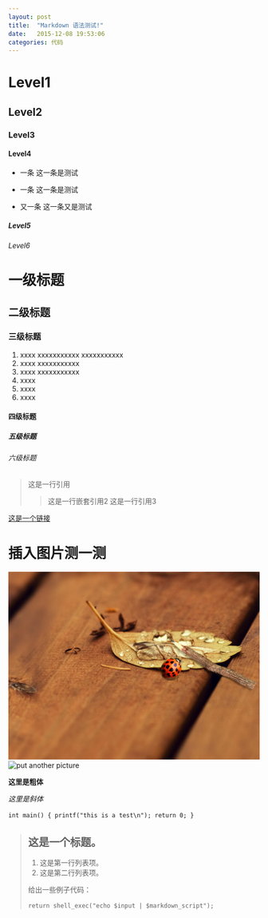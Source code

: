 ```yaml
---
layout: post
title:  "Markdown 语法测试!"
date:   2015-12-08 19:53:06
categories: 代码
---
```


<!--使用VS Code编辑MarkDown实在是太爽了-->
<!--暂时先理解为Markdown由如-、*、#等格式控制字符和文章内容字符组成-->
<!--格式控制字符和文章内容字符之间保留个空格比较纯正和正确-->
# Level1			<!--空格似乎非必须但规范-->
## Level2
### Level3
#### Level4
+ 一条			  <!-- +或-或*加空格开头，即可变为无序列表，空格就是必须的了 -->
	这一条是测试
- 一条
	这一条是测试
* 又一条
	这一条又是测试

##### Level5
###### Level6


# 一级标题
## 二级标题
### 三级标题

1. xxxx				<!-- 数字加.加空格开头，即可变为有序列表 -->
	xxxxxxxxxxx
	xxxxxxxxxxx
3. xxxx
	xxxxxxxxxxx
2. xxxx
	xxxxxxxxxxx
0. xxxx				
0. xxxx
0. xxxx

#### 四级标题
##### 五级标题
###### 六级标题

> 这是一行引用		<!-- >加空格开头，表示为引用-->
> > 这是一行嵌套引用2		<!-- >加空格开头，表示为引用-->
> 这是一行引用3		<!-- >加空格开头，表示为引用-->

[这是一个链接](http://www.baidu.com)

# 插入图片测一测
![put a picture](/public/img/testpic.jpg)
![put another picture](http://ww2.sinaimg.cn/large/6aee7dbbgw1efffa67voyj20ix0ctq3n.jpg)


**这里是粗体**

*这里是斜体*


`
int main()
{
	printf("this is a test\n");
	return 0;
} 
`


> ## 这是一个标题。
> 
> 1.   这是第一行列表项。
> 2.   这是第二行列表项。
> 
> 给出一些例子代码：
>
>     return shell_exec("echo $input | $markdown_script");






